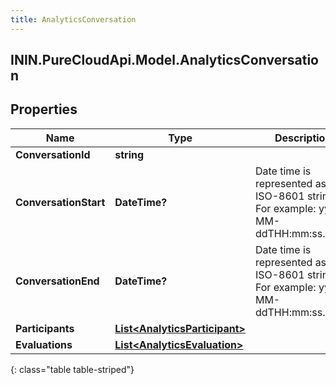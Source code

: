 ```yaml
---
title: AnalyticsConversation
---
```

## ININ.PureCloudApi.Model.AnalyticsConversation

## Properties

|Name | Type | Description | Notes|
|------------ | ------------- | ------------- | -------------|
| **ConversationId** | **string** |  | [optional] |
| **ConversationStart** | **DateTime?** | Date time is represented as an ISO-8601 string. For example: yyyy-MM-ddTHH:mm:ss.SSSZ | [optional] |
| **ConversationEnd** | **DateTime?** | Date time is represented as an ISO-8601 string. For example: yyyy-MM-ddTHH:mm:ss.SSSZ | [optional] |
| **Participants** | [**List&lt;AnalyticsParticipant&gt;**](AnalyticsParticipant.html) |  | [optional] |
| **Evaluations** | [**List&lt;AnalyticsEvaluation&gt;**](AnalyticsEvaluation.html) |  | [optional] |
{: class="table table-striped"}


